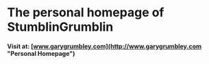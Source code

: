 # The personal homepage of StumblinGrumblin

#### Visit at: [www.garygrumbley.com](http://www.garygrumbley.com "Personal Homepage")
